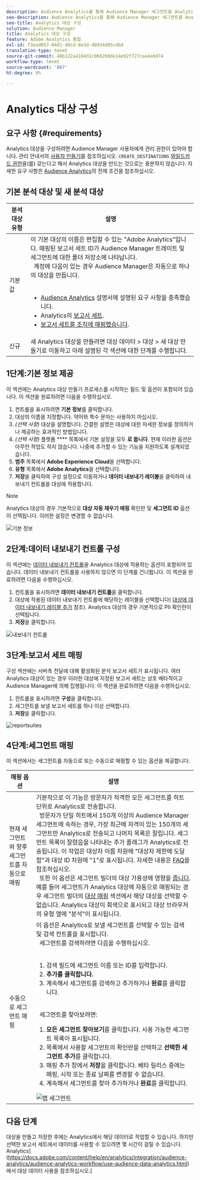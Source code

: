 ```yaml
---
description: Audience Analytics를 통해 Audience Manager 세그먼트를 Analytics에 보낼 수 있습니다. 이 기능을 사용하려면 Analytics 대상을 만들고 세그먼트를 Audience Manager의 대상에 매핑합니다.
seo-description: Audience Analytics를 통해 Audience Manager 세그먼트를 Analytics에 보낼 수 있습니다. 이 기능을 사용하려면 Analytics 대상을 만들고 세그먼트를 Audience Manager의 대상에 매핑합니다.
seo-title: Analytics 대상 구성
solution: Audience Manager
title: Analytics 대상 구성
feature: Adobe Analytics 통합
exl-id: f3ead057-04d1-40cd-8e3d-d0934d85cdb4
translation-type: tm+mt
source-git-commit: 48b122a4184d1c0662b9de14e92f727caa4a9d74
workflow-type: tm+mt
source-wordcount: '867'
ht-degree: 9%

---
```


# Analytics 대상 구성

## 요구 사항 {#requirements}

Analytics 대상을 구성하려면 Audience Manager 사용자에게 관리 권한이 있어야 합니다. 관리 안내서의 [사용자 만들기](/help/using/features/administration/administration-overview.md#create-users)를 참조하십시오. `CREATE_DESTINATIONS` [와일드카드 권한](/help/using/features/administration/administration-overview.md#wild-card-permissions)을(를) 갖는다고 해서 Analytics 대상을 만드는 것으로는 충분하지 않습니다.
자세한 요구 사항은 [Audience Analytics](https://docs.adobe.com/content/help/en/analytics/integration/audience-analytics/mc-audiences-aam.html)의 전제 조건을 참조하십시오.

## 기본 분석 대상 및 새 분석 대상

| 분석 대상 유형 | 설명 |
|---|---|
| 기본값 | 이 기본 대상의 이름은 편집할 수 있는 &quot;Adobe Analytics&quot;입니다. 매핑된 보고서 세트 ID가 Audience Manager 트레이트 및 세그먼트에 대한 폴더 저장소에 나타납니다. <br>  계정에 다음이 있는 경우 Audience Manager은 자동으로 하나의 대상을 만듭니다.  <br>  <ul><li>[Audience Analytics](https://docs.adobe.com/content/help/en/analytics/integration/audience-analytics/mc-audiences-aam.html) 설명서에 설명된 요구 사항을 충족했습니다.</li><li>Analytics의 [보고서 세트](https://docs.adobe.com/content/help/en/analytics/admin/manage-report-suites/report-suites-admin.html).</li><li>[보고서 세트를 조직에 매핑했습니다](https://docs.adobe.com/content/help/en/core-services/interface/about-core-services/report-suite-mapping.html).</li></ul> |
| 신규 | 새 Analytics 대상을 만들려면 대상 데이터 > 대상 > 새 대상 만들기로 이동하고 아래 설명된 각 섹션에 대한 단계를 수행합니다. |

## 1단계:기본 정보 제공

이 섹션에는 Analytics 대상 만들기 프로세스를 시작하는 필드 및 옵션이 포함되어 있습니다. 이 섹션을 완료하려면 다음을 수행하십시오.

1. 컨트롤을 표시하려면 **기본 정보**&#x200B;를 클릭합니다.
2. 대상의 이름을 지정합니다. 약어와 특수 문자는 사용하지 마십시오.
3. *(선택 사항)* 대상을 설명합니다. 간결한 설명은 대상에 대한 자세한 정보를 정의하거나 제공하는 효과적인 방법입니다.
4. *(선택 사항)* 플랫폼  **** 목록에서 기본 설정을 모두 **로 둡니다**. 현재 이러한 옵션은 아무런 작업도 하지 않습니다. 나중에 추가할 수 있는 기능을 지원하도록 설계되었습니다.
5. **범주** 목록에서 **Adobe Experience Cloud**&#x200B;을 선택합니다.
6. **유형** 목록에서 **Adobe Analytics**&#x200B;을 선택합니다.
7. **저장**&#x200B;을 클릭하여 구성 설정으로 이동하거나 **데이터 내보내기 레이블**&#x200B;을 클릭하여 내보내기 컨트롤을 대상에 적용합니다.

>[!NOTE]
>
>Analytics 대상의 경우 기본적으로 **대상 자동 채우기 매핑** 확인란 및 **세그먼트 ID** 옵션이 선택됩니다. 이러한 설정은 변경할 수 없습니다.

![기본 정보](assets/basicinformation.png)

## 2단계:데이터 내보내기 컨트롤 구성

이 섹션에는 [데이터 내보내기 컨트롤](/help/using/features/data-export-controls.md)을 Analytics 대상에 적용하는 옵션이 포함되어 있습니다. 데이터 내보내기 컨트롤을 사용하지 않으면 이 단계를 건너뜁니다. 이 섹션을 완료하려면 다음을 수행하십시오.

1. 컨트롤을 표시하려면 **데이터 내보내기 컨트롤**&#x200B;을 클릭합니다.
1. 대상에 적용된 데이터 내보내기 컨트롤에 해당하는 레이블을 선택합니다( [대상에 데이터 내보내기 레이블 추가](/help/using/features/destinations/add-data-export-labels.md) 참조). Analytics 대상의 경우 기본적으로 PII 확인란이 선택됩니다.
1. **저장**&#x200B;을 클릭합니다.

![내보내기 컨트롤](assets/exportControls.png)

## 3단계:보고서 세트 매핑

구성 섹션에는 서버측 전달에 대해 활성화된 분석 보고서 세트가 표시됩니다. 여러 Analytics 대상이 있는 경우 이러한 대상에 지정된 보고서 세트는 상호 배타적이고 Audience Manager에 의해 집행됩니다. 이 섹션을 완료하려면 다음을 수행하십시오.

1. 컨트롤을 표시하려면 **구성**&#x200B;을 클릭합니다.
1. 세그먼트를 보낼 보고서 세트를 하나 이상 선택합니다.
1. **저장**&#x200B;을 클릭합니다.

![reportsuites](assets/reportSuites.png)

## 4단계:세그먼트 매핑

이 섹션에서는 세그먼트를 자동으로 또는 수동으로 매핑할 수 있는 옵션을 제공합니다.

| 매핑 옵션 | 설명 |
|---|---|
| 현재 세그먼트와 향후 세그먼트를 자동으로 매핑 | 기본적으로 이 기능은 방문자가 적격한 모든 세그먼트를 히트 단위로 Analytics로 전송합니다. <br>  방문자가 단일 히트에서 150개 이상의 Audience Manager 세그먼트에 속하는 경우, 가장 최근에 자격이 있는 150개의 세그먼트만 Analytics로 전송되고 나머지 목록은 잘립니다. 세그먼트 목록이 잘렸음을 나타내는 추가 플래그가 Analytics로 전송됩니다. 이 작업은 대상자 이름 차원에 &quot;대상자 제한에 도달함&quot;과 대상 ID 차원에 &quot;1&quot;로 표시됩니다. 자세한 내용은 [FAQ](https://docs.adobe.com/content/help/en/analytics/integration/audience-analytics/audience-analytics-workflow/mc-audiences-faqs.html)을 참조하십시오. <br>  또한 이 옵션은 세그먼트 빌더의 대상 가용성에 영향을  [줍니다](/help/using/features/segments/segment-builder.md). 예를 들어 세그먼트가 Analytics 대상에 자동으로 매핑되는 경우 세그먼트 빌더의 [대상 매핑](/help/using/features/segments/segment-builder.md#segment-builder-controls-destinations) 섹션에서 해당 대상을 선택할 수 없습니다. Analytics 대상이 회색으로 표시되고 대상 브라우저의 유형 열에 &quot;분석&quot;이 표시됩니다. |
| 수동으로 세그먼트 매핑 | 이 옵션은 Analytics로 보낼 세그먼트를 선택할 수 있는 검색 및 검색 컨트롤을 표시합니다. <br>  세그먼트를 검색하려면 다음을 수행하십시오.  <br>  <ol><li>검색 필드에 세그먼트 이름 또는 ID를 입력합니다.</li><li><b>추가를 클릭합니다.</b></li><li>계속해서 세그먼트를 검색하고 추가하거나 <b>완료</b>를 클릭합니다.</li></ol><br>  세그먼트를 찾아보려면: <ol><li><b>모든 세그먼트 찾아보기</b>를 클릭합니다. 사용 가능한 세그먼트 목록이 표시됩니다.</li><li>목록에서 사용할 세그먼트의 확인란을 선택하고 <b>선택한 세그먼트 추가</b>를 클릭합니다.</li><li>매핑 추가 창에서 <b>저장</b>을 클릭합니다. 베타 릴리스 중에는 매핑, 시작 또는 종료 날짜를 변경할 수 없습니다.</li><li>계속해서 세그먼트를 찾아 추가하거나 <b>완료</b>를 클릭합니다.</li></ol> ![맵 세그먼트](assets/mapSegments.png) |

## 다음 단계

대상을 만들고 저장한 후에는 Analytics에서 해당 데이터로 작업할 수 있습니다. 하지만 선택한 보고서 세트에서 데이터를 사용할 수 있으려면 몇 시간이 걸릴 수 있습니다. Analytics](https://docs.adobe.com/content/help/en/analytics/integration/audience-analytics/audience-analytics-workflow/use-audience-data-analytics.html)에서 대상 데이터 사용을 참조하십시오.[
